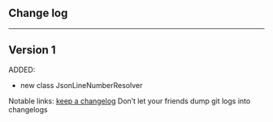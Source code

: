 ## Change log
----------------------

Version 1
-------------

ADDED:

- new class JsonLineNumberResolver

Notable links:
[keep a changelog](http://keepachangelog.com/en/1.0.0/) Don’t let your friends dump git logs into changelogs
